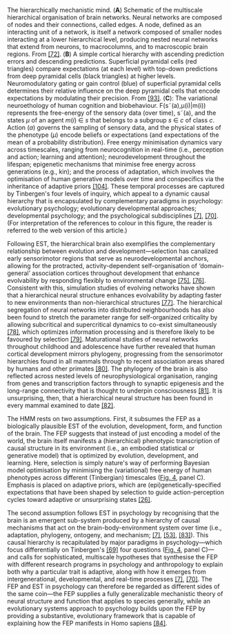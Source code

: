 The hierarchically mechanistic mind. (**A**) Schematic of the multiscale hierarchical organisation of brain networks. Neural networks are composed of nodes and their connections, called edges. A node, defined as an interacting unit of a network, is itself a network composed of smaller nodes interacting at a lower hierarchical level, producing nested neural networks that extend from neurons, to macrocolumns, and to macroscopic brain regions. From [[72]](#br0720). (**B**) A simple cortical hierarchy with ascending prediction errors and descending predictions. Superficial pyramidal cells (red triangles) compare expectations (at each level) with top-down predictions from deep pyramidal cells (black triangles) at higher levels. Neuromodulatory gating or gain control (blue) of superficial pyramidal cells determines their relative influence on the deep pyramidal cells that encode expectations by modulating their precision. From [[93]](#br0930). (**C**): The variational neuroethology of human cognition and biobehaviour. F(s˜(a),μ(i)|m(i)) represents the free-energy of the sensory data (over time), s˜(a), and the states _μ_ of an agent _m_(_i_) ∈ _s_ that belongs to a subgroup _s_ ∈ _c_ of class _c_. Action (_a_) governs the sampling of sensory data, and the physical states of the phenotype (_μ_) encode beliefs or expectations (and expectations of the mean of a probability distribution). Free energy minimisation dynamics vary across timescales, ranging from neurocognition in real-time (i.e., perception and action; learning and attention); neurodevelopment throughout the lifespan; epigenetic mechanisms that minimise free energy across generations (e.g., kin); and the process of adaptation, which involves the optimisation of human generative models over time and conspecifics via the inheritance of adaptive priors [[104]](#br1040). These temporal processes are captured by Tinbergen's four levels of inquiry, which appeal to a dynamic causal hierarchy that is encapsulated by complementary paradigms in psychology: evolutionary psychology; evolutionary developmental approaches; developmental psychology; and the psychological subdisciplines [[7]](#br0070), [[70]](#br0700). (For interpretation of the references to colour in this figure, the reader is referred to the web version of this article.)

Following EST, the hierarchical brain also exemplifies the complementary relationship between evolution and development—selection has canalized early sensorimotor regions that serve as neurodevelopmental anchors, allowing for the protracted, activity-dependent self-organisation of ‘domain-general’ association cortices throughout development that enhance evolvability by responding flexibly to environmental change [[75]](#br0750), [[76]](#br0760). Consistent with this, simulation studies of evolving networks have shown that a hierarchical neural structure enhances evolvability by adapting faster to new environments than non-hierarchical structures [[77]](#br0770). The hierarchical segregation of neural networks into distributed neighbourhoods has also been found to stretch the parameter range for self-organized criticality by allowing subcritical and supercritical dynamics to co-exist simultaneously [[78]](#br0780), which optimizes information processing and is therefore likely to be favoured by selection [[79]](#br0790). Maturational studies of neural networks throughout childhood and adolescence have further revealed that human cortical development mirrors phylogeny, progressing from the sensorimotor hierarchies found in all mammals through to recent association areas shared by humans and other primates [[80]](#br0800). The phylogeny of the brain is also reflected across nested levels of neurophysiological organisation, ranging from genes and transcription factors through to synaptic epigenesis and the long-range connectivity that is thought to underpin consciousness [[81]](#br0810). It is unsurprising, then, that a hierarchical neural structure has been found in every mammal examined to date [[82]](#br0820).

The HMM rests on two assumptions. First, it subsumes the FEP as a biologically plausible EST of the evolution, development, form, and function of the brain. The FEP suggests that instead of just encoding a model of the world, the brain itself manifests a (hierarchical) phenotypic transcription of causal structure in its environment (i.e., an embodied statistical or generative model) that is optimized by evolution, development, and learning. Here, selection is simply nature's way of performing Bayesian model optimisation by minimising the (variational) free energy of human phenotypes across different (Tinbergian) timescales ([Fig. 4](/pmc/articles/PMC5857288/figure/fg0040/), panel C). Emphasis is placed on adaptive priors, which are (epi)genetically-specified expectations that have been shaped by selection to guide action-perception cycles toward adaptive or unsurprising states [[26]](#br0260).

The second assumption follows EST in psychology by recognising that the brain is an emergent sub-system produced by a hierarchy of causal mechanisms that act on the brain-body-environment system over time (i.e., adaptation, phylogeny, ontogeny, and mechanism; [[7]](#br0070), [[53]](#br0530), [[83]](#br0830)). This causal hierarchy is recapitulated by major paradigms in psychology—which focus differentially on Tinbergen's [[69]](#br0690) four questions ([Fig. 4](/pmc/articles/PMC5857288/figure/fg0040/), panel C)—and calls for sophisticated, multiscale hypotheses that synthesise the FEP with different research programs in psychology and anthropology to explain both why a particular trait is adaptive, along with how it emerges from intergenerational, developmental, and real-time processes [[7]](#br0070), [[70]](#br0700). The FEP and EST in psychology can therefore be regarded as different sides of the same coin—the FEP supplies a fully generalizable mechanistic theory of neural structure and function that applies to species generally, while an evolutionary systems approach to psychology builds upon the FEP by providing a substantive, evolutionary framework that is capable of explaining how the FEP manifests in Homo sapiens [[84]](#br0840).
